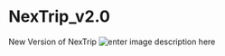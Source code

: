 # NexTrip_v2.0

New Version of NexTrip
![enter image description here](https://raw.githubusercontent.com/AvazAlimov/NexTrip_v2.0/master/src/Resources/logo.gif)
